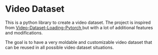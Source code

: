 # Video Dataset

This is a python library to create a video dataset. The project is inspired from [Video-Dataset-Loading-Pytorch
](https://github.com/RaivoKoot/Video-Dataset-Loading-Pytorch) but with a lot of additional features and modifications.

The goal is to have a very moldable and customizable video dataset that can be reused in all possible video dataset situations.
